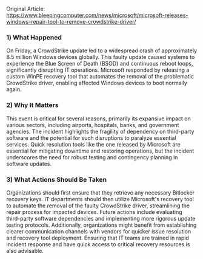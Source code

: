 Original Article: https://www.bleepingcomputer.com/news/microsoft/microsoft-releases-windows-repair-tool-to-remove-crowdstrike-driver/

### 1) What Happened

On Friday, a CrowdStrike update led to a widespread crash of approximately 8.5 million Windows devices globally. This faulty update caused systems to experience the Blue Screen of Death (BSOD) and continuous reboot loops, significantly disrupting IT operations. Microsoft responded by releasing a custom WinPE recovery tool that automates the removal of the problematic CrowdStrike driver, enabling affected Windows devices to boot normally again.

### 2) Why It Matters

This event is critical for several reasons, primarily its expansive impact on various sectors, including airports, hospitals, banks, and government agencies. The incident highlights the fragility of dependency on third-party software and the potential for such disruptions to paralyze essential services. Quick resolution tools like the one released by Microsoft are essential for mitigating downtime and restoring operations, but the incident underscores the need for robust testing and contingency planning in software updates.

### 3) What Actions Should Be Taken

Organizations should first ensure that they retrieve any necessary Bitlocker recovery keys. IT departments should then utilize Microsoft's recovery tool to automate the removal of the faulty CrowdStrike driver, streamlining the repair process for impacted devices. Future actions include evaluating third-party software dependencies and implementing more rigorous update testing protocols. Additionally, organizations might benefit from establishing clearer communication channels with vendors for quicker issue resolution and recovery tool deployment. Ensuring that IT teams are trained in rapid incident response and have quick access to critical recovery resources is also advisable.